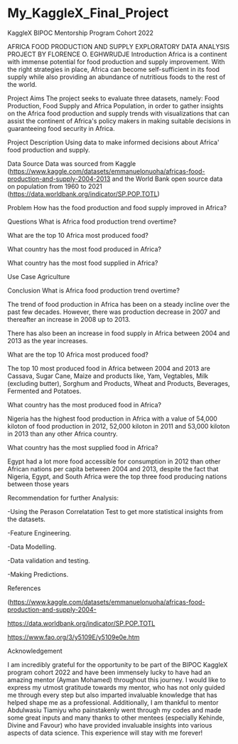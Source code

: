# My_KaggleX_Final_Project
KaggleX BIPOC Mentorship Program Cohort 2022

AFRICA FOOD PRODUCTION AND SUPPLY EXPLORATORY DATA ANALYSIS PROJECT BY FLORENCE O. EGHWRUDJE
Introduction
Africa is a continent with immense potential for food production and supply improvement. With the right strategies in place, Africa can become self-sufficient in its food supply while also providing an abundance of nutritious foods to the rest of the world.

Project Aims
The project seeks to evaluate three datasets, namely: Food Production, Food Supply and Africa Population, in order to gather insights on the Africa food production and supply trends with visualizations that can assist the continent of Africa's policy makers in making suitable decisions in guaranteeing food security in Africa.

Project Description
Using data to make informed decisions about Africa' food production and supply.

Data Source
Data was sourced from Kaggle (https://www.kaggle.com/datasets/emmanuelonuoha/africas-food-production-and-supply-2004-2013 and the World Bank open source data on population from 1960 to 2021 (https://data.worldbank.org/indicator/SP.POP.TOTL)

Problem
How has the food production and food supply improved in Africa?

Questions
What is Africa food production trend overtime?

What are the top 10 Africa most produced food?

What country has the most food produced in Africa?

What country has the most food supplied in Africa?

Use Case
Agriculture

Conclusion
What is Africa food production trend overtime?

The trend of food production in Africa has been on a steady incline over the past few decades. However, there was production decrease in 2007 and thereafter an increase in 2008 up to 2013.

There has also been an increase in food supply in Africa between 2004 and 2013 as the year increases.

What are the top 10 Africa most produced food?

The top 10 most produced food in Africa between 2004 and 2013 are Cassava, Sugar Cane, Maize and products like, Yam, Vegtables, Milk (excluding butter), Sorghum and Products, Wheat and Products, Beverages, Fermented and Potatoes.

What country has the most produced food in Africa?

Nigeria has the highest food production in Africa with a value of 54,000 kiloton of food production in 2012, 52,000 kiloton in 2011 and 53,000 kiloton in 2013 than any other Africa country.

What country has the most supplied food in Africa?

Egypt had a lot more food accessible for consumption in 2012 than other African nations per capita between 2004 and 2013, despite the fact that Nigeria, Egypt, and South Africa were the top three food producing nations between those years

Recommendation for further Analysis:

-Using the Perason Correlatation Test to get more statistical insights from the datasets.

-Feature Engineering.

-Data Modelling.

-Data validation and testing.

-Making Predictions.

References

(https://www.kaggle.com/datasets/emmanuelonuoha/africas-food-production-and-supply-2004-

https://data.worldbank.org/indicator/SP.POP.TOTL

https://www.fao.org/3/y5109E/y5109e0e.htm

Acknowledgement

I am incredibly grateful for the opportunity to be part of the BIPOC KaggleX program cohort 2022 and have been immensely lucky to have had an amazing mentor (Ayman Mohamed) throughout this journey. I would like to express my utmost gratitude towards my mentor, who has not only guided me through every step but also imparted invaluable knowledge that has helped shape me as a professional. Additionally, I am thankful to mentor Abdulwasiu Tiamiyu who painstakenly went through my codes and made some great inputs and many thanks to other mentees (especially Kehinde, Divine and Favour) who have provided invaluable insights into various aspects of data science. This experience will stay with me forever!
